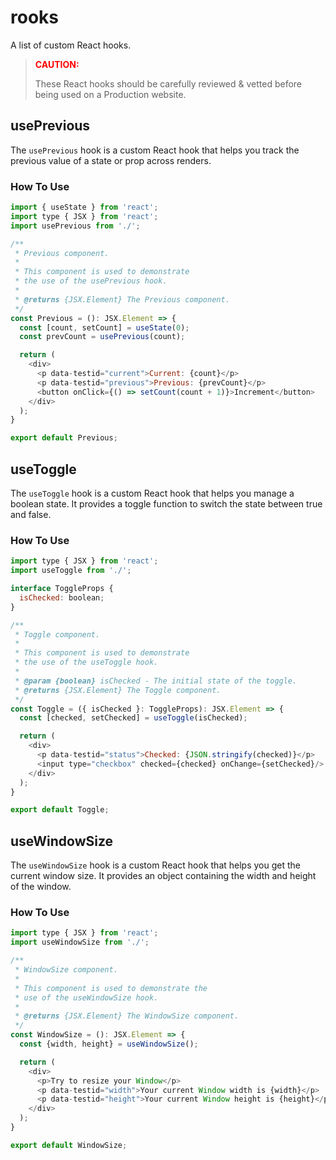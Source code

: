 # rooks

A list of custom React hooks.

> <span style="color:red">**CAUTION:**</span>
>
> These React hooks should be carefully reviewed & vetted before being used on a Production website.

## usePrevious

The `usePrevious` hook is a custom React hook that helps you track the previous value of a state or prop across renders.

### How To Use

```js
import { useState } from 'react';
import type { JSX } from 'react';
import usePrevious from './';

/**
 * Previous component.
 *
 * This component is used to demonstrate
 * the use of the usePrevious hook.
 *
 * @returns {JSX.Element} The Previous component.
 */
const Previous = (): JSX.Element => {
  const [count, setCount] = useState(0);
  const prevCount = usePrevious(count);

  return (
    <div>
      <p data-testid="current">Current: {count}</p>
      <p data-testid="previous">Previous: {prevCount}</p>
      <button onClick={() => setCount(count + 1)}>Increment</button>
    </div>
  );
}

export default Previous;
```

## useToggle

The `useToggle` hook is a custom React hook that helps you manage a boolean state. It provides a toggle function to switch the state between true and false.

### How To Use

```js
import type { JSX } from 'react';
import useToggle from './';

interface ToggleProps {
  isChecked: boolean;
}

/**
 * Toggle component.
 *
 * This component is used to demonstrate
 * the use of the useToggle hook.
 *
 * @param {boolean} isChecked - The initial state of the toggle.
 * @returns {JSX.Element} The Toggle component.
 */
const Toggle = ({ isChecked }: ToggleProps): JSX.Element => {
  const [checked, setChecked] = useToggle(isChecked);

  return (
    <div>
      <p data-testid="status">Checked: {JSON.stringify(checked)}</p>
      <input type="checkbox" checked={checked} onChange={setChecked}/>
    </div>
  );
}

export default Toggle;
```

## useWindowSize

The `useWindowSize` hook is a custom React hook that helps you get the current window size. It provides an object containing the width and height of the window.

### How To Use

```js
import type { JSX } from 'react';
import useWindowSize from './';

/**
 * WindowSize component.
 *
 * This component is used to demonstrate the
 * use of the useWindowSize hook.
 *
 * @returns {JSX.Element} The WindowSize component.
 */
const WindowSize = (): JSX.Element => {
  const {width, height} = useWindowSize();

  return (
    <div>
      <p>Try to resize your Window</p>
      <p data-testid="width">Your current Window width is {width}</p>
      <p data-testid="height">Your current Window height is {height}</p>
    </div>
  );
}

export default WindowSize;
```
